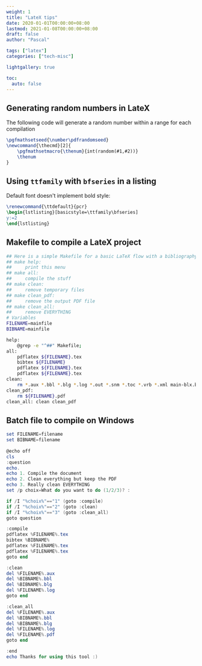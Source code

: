 ```yaml
---
weight: 1
title: "LateX tips"
date: 2020-01-01T00:00:00+08:00
lastmod: 2021-01-08T00:00:00+08:00
draft: false
author: "Pascal"

tags: ["latex"]
categories: ["tech-misc"]

lightgallery: true

toc:
  auto: false
---
```


## Generating random numbers in LateX

The following code will generate a random number within a range for each compilation

```tex
\pgfmathsetseed{\number\pdfrandomseed}
\newcommand{\thecmd}[2]{ 
	\pgfmathsetmacro{\thenum}{int(random(#1,#2))}
	\thenum
}
```

## Using `ttfamily` with `bfseries` in a listing

Default font doesn't implement bold style:
```latex
\renewcommand{\ttdefault}{pcr}
\begin{lstlisting}[basicstyle=\ttfamily\bfseries]
y:=2
\end{lstlisting}
```

## Makefile to compile a LateX project
```bash
## Here is a simple Makefile for a basic LaTeX flow with a bibliography
## make help:
##     print this menu
## make all:
##     compile the stuff
## make clean:
##     remove temporary files
## make clean_pdf:
##     remove the output PDF file
## make clean_all:
##     remove EVERYTHING
# Variables
FILENAME=mainfile
BIBNAME=mainfile

help:
	@grep -e "^##" Makefile;
all:
	pdflatex ${FILENAME}.tex
	bibtex ${FILENAME}
	pdflatex ${FILENAME}.tex
	pdflatex ${FILENAME}.tex
clean:
	rm *.aux *.bbl *.blg *.log *.out *.snm *.toc *.vrb *.xml main-blx.bib *.nav
clean_pdf:
	rm ${FILENAME}.pdf
clean_all: clean clean_pdf
```

## Batch file to compile on Windows
```powershell
set FILENAME=filename
set BIBNAME=filename
	
@echo off
cls
:question
echo.
echo 1. Compile the document
echo 2. Clean everything but keep the PDF
echo 3. Really clean EVERYTHING
set /p choix=What do you want to do (1/2/3)? :

if /I "%choix%"=="1" (goto :compile)
if /I "%choix%"=="2" (goto :clean)
if /I "%choix%"=="3" (goto :clean_all)
goto question

:compile
pdflatex %FILENAME%.tex
bibtex %BIBNAME%
pdflatex %FILENAME%.tex
pdflatex %FILENAME%.tex
goto end

:clean
del %FILENAME%.aux
del %BIBNAME%.bbl
del %BIBNAME%.blg
del %FILENAME%.log
goto end

:clean_all
del %FILENAME%.aux
del %BIBNAME%.bbl
del %BIBNAME%.blg
del %FILENAME%.log
del %FILENAME%.pdf
goto end

:end
echo Thanks for using this tool :)
```